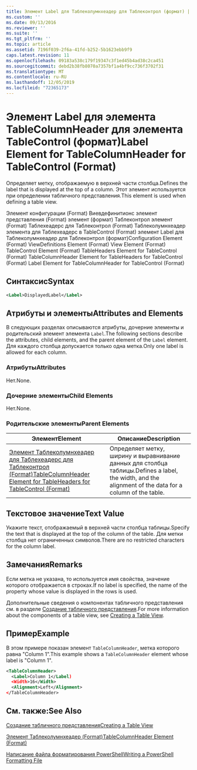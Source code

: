 ```yaml
---
title: Элемент Label для Таблеколумнхеадер для Таблеконтрол (формат) | Документация Майкрософт
ms.custom: ''
ms.date: 09/13/2016
ms.reviewer: ''
ms.suite: ''
ms.tgt_pltfrm: ''
ms.topic: article
ms.assetid: 7196f039-2f6a-41fd-b252-5b1623ebb9f9
caps.latest.revision: 11
ms.openlocfilehash: 09183a538c179f19347c3f1ed45b4ad38c2ca451
ms.sourcegitcommit: debd2b38fb8070a7357bf1a4bf9cc736f3702f31
ms.translationtype: MT
ms.contentlocale: ru-RU
ms.lasthandoff: 12/05/2019
ms.locfileid: "72365173"
---
```

# <a name="label-element-for-tablecolumnheader-for-tablecontrol-format"></a><span data-ttu-id="5075e-102">Элемент Label для элемента TableColumnHeader для элемента TableControl (формат)</span><span class="sxs-lookup"><span data-stu-id="5075e-102">Label Element for TableColumnHeader for TableControl (Format)</span></span>

<span data-ttu-id="5075e-103">Определяет метку, отображаемую в верхней части столбца.</span><span class="sxs-lookup"><span data-stu-id="5075e-103">Defines the label that is displayed at the top of a column.</span></span> <span data-ttu-id="5075e-104">Этот элемент используется при определении табличного представления.</span><span class="sxs-lookup"><span data-stu-id="5075e-104">This element is used when defining a table view.</span></span>

<span data-ttu-id="5075e-105">Элемент конфигурации (Format) Виевдефинитионс элемент представления (Format) элемент (формат) Таблеконтрол элемент (Format) Таблехеадерс для Таблеконтрол (Format) Таблеколумнхеадер элемента для Таблехеадерс в TableControl (Format) элемент Label для Таблеколумнхеадер для Таблеконтрол (формат)</span><span class="sxs-lookup"><span data-stu-id="5075e-105">Configuration Element (Format) ViewDefinitions Element (Format) View Element (Format) TableControl Element (Format) TableHeaders Element for TableControl (Format) TableColumnHeader Element for TableHeaders for TableControl (Format) Label Element  for TableColumnHeader for TableControl (Format)</span></span>

## <a name="syntax"></a><span data-ttu-id="5075e-106">Синтаксис</span><span class="sxs-lookup"><span data-stu-id="5075e-106">Syntax</span></span>

```xml
<Label>DisplayedLabel</Label>

```

## <a name="attributes-and-elements"></a><span data-ttu-id="5075e-107">Атрибуты и элементы</span><span class="sxs-lookup"><span data-stu-id="5075e-107">Attributes and Elements</span></span>

<span data-ttu-id="5075e-108">В следующих разделах описываются атрибуты, дочерние элементы и родительский элемент элемента `Label`.</span><span class="sxs-lookup"><span data-stu-id="5075e-108">The following sections describe the attributes, child elements, and the parent element of the `Label` element.</span></span> <span data-ttu-id="5075e-109">Для каждого столбца допускается только одна метка.</span><span class="sxs-lookup"><span data-stu-id="5075e-109">Only one label is allowed for each column.</span></span>

### <a name="attributes"></a><span data-ttu-id="5075e-110">Атрибуты</span><span class="sxs-lookup"><span data-stu-id="5075e-110">Attributes</span></span>

<span data-ttu-id="5075e-111">Нет.</span><span class="sxs-lookup"><span data-stu-id="5075e-111">None.</span></span>

### <a name="child-elements"></a><span data-ttu-id="5075e-112">Дочерние элементы</span><span class="sxs-lookup"><span data-stu-id="5075e-112">Child Elements</span></span>

<span data-ttu-id="5075e-113">Нет.</span><span class="sxs-lookup"><span data-stu-id="5075e-113">None.</span></span>

### <a name="parent-elements"></a><span data-ttu-id="5075e-114">Родительские элементы</span><span class="sxs-lookup"><span data-stu-id="5075e-114">Parent Elements</span></span>

|<span data-ttu-id="5075e-115">Элемент</span><span class="sxs-lookup"><span data-stu-id="5075e-115">Element</span></span>|<span data-ttu-id="5075e-116">Описание</span><span class="sxs-lookup"><span data-stu-id="5075e-116">Description</span></span>|
|-------------|-----------------|
|[<span data-ttu-id="5075e-117">Элемент Таблеколумнхеадер для Таблехеадерс для Таблеконтрол (Format)</span><span class="sxs-lookup"><span data-stu-id="5075e-117">TableColumnHeader Element for TableHeaders for TableControl  (Format)</span></span>](./tablecolumnheader-element-format.md)|<span data-ttu-id="5075e-118">Определяет метку, ширину и выравнивание данных для столбца таблицы.</span><span class="sxs-lookup"><span data-stu-id="5075e-118">Defines a label, the width, and the alignment of the data for a column of the table.</span></span>|

## <a name="text-value"></a><span data-ttu-id="5075e-119">Текстовое значение</span><span class="sxs-lookup"><span data-stu-id="5075e-119">Text Value</span></span>

<span data-ttu-id="5075e-120">Укажите текст, отображаемый в верхней части столбца таблицы.</span><span class="sxs-lookup"><span data-stu-id="5075e-120">Specify the text that is displayed at the top of the column of the table.</span></span> <span data-ttu-id="5075e-121">Для метки столбца нет ограниченных символов.</span><span class="sxs-lookup"><span data-stu-id="5075e-121">There are no restricted characters for the column label.</span></span>

## <a name="remarks"></a><span data-ttu-id="5075e-122">Замечания</span><span class="sxs-lookup"><span data-stu-id="5075e-122">Remarks</span></span>

<span data-ttu-id="5075e-123">Если метка не указана, то используется имя свойства, значение которого отображается в строках.</span><span class="sxs-lookup"><span data-stu-id="5075e-123">If no label is specified, the name of the property whose value is displayed in the rows is used.</span></span>

<span data-ttu-id="5075e-124">Дополнительные сведения о компонентах табличного представления см. в разделе [Создание табличного представления](./creating-a-table-view.md).</span><span class="sxs-lookup"><span data-stu-id="5075e-124">For more information about the components of a table view, see [Creating a Table View](./creating-a-table-view.md).</span></span>

## <a name="example"></a><span data-ttu-id="5075e-125">Пример</span><span class="sxs-lookup"><span data-stu-id="5075e-125">Example</span></span>

<span data-ttu-id="5075e-126">В этом примере показан элемент `TableColumnHeader`, метка которого равна "Column 1".</span><span class="sxs-lookup"><span data-stu-id="5075e-126">This example shows a `TableColumnHeader` element whose label is "Column 1".</span></span>

```xml
<TableColumnHeader>
  <Label>Column 1</Label)
  <Width>16</Width>
  <Alignment>Left</Alignment>
</TableColumnHeader>
```

## <a name="see-also"></a><span data-ttu-id="5075e-127">См. также:</span><span class="sxs-lookup"><span data-stu-id="5075e-127">See Also</span></span>

[<span data-ttu-id="5075e-128">Создание табличного представления</span><span class="sxs-lookup"><span data-stu-id="5075e-128">Creating a Table View</span></span>](./creating-a-table-view.md)

[<span data-ttu-id="5075e-129">Элемент Таблеколумнхеадер (Format)</span><span class="sxs-lookup"><span data-stu-id="5075e-129">TableColumnHeader Element (Format)</span></span>](./tablecolumnheader-element-format.md)

[<span data-ttu-id="5075e-130">Написание файла форматирования PowerShell</span><span class="sxs-lookup"><span data-stu-id="5075e-130">Writing a PowerShell Formatting File</span></span>](./writing-a-powershell-formatting-file.md)
